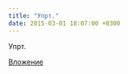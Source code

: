 ```yaml
---
title: "Упрт."
date: 2015-03-01 18:07:00 +0300
---
```


Упрт.

[Вложение](/assets/vk_photos/1/w-vmygFH8wA.jpg)
